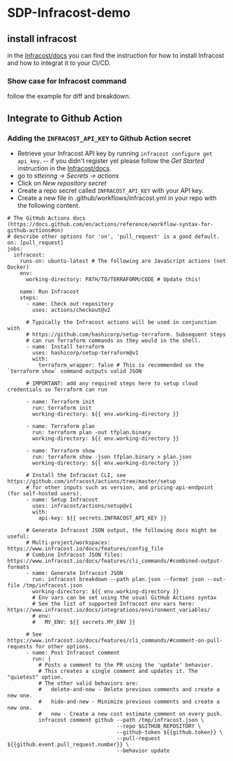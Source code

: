 # SDP-Infracost-demo

## install infracost

in the [Infracost/docs](https://www.infracost.io/docs/) you can find the instruction for how to install Infracost and how to integrat it to your CI/CD.

### Show case for Infracost command

follow the example for diff and breakdown.

## Integrate to Github Action

### Adding the `INFRACOST_API_KEY` to Github Action secret

- Retrieve your Infracost API key by running `infracost configure get api_key`.
    -- if you didn't register yet please follow the *Get Started* instruction in the [Infracost/docs](https://www.infracost.io/docs/).
- go to *stteinng -> Secrets -> actions*
- Click on *New repository secret*
- Create a repo secret called `INFRACOST_API_KEY` with your API key.
- Create a new file in .github/workflows/infracost.yml in your repo with the following content.

```ymal
# The GitHub Actions docs (https://docs.github.com/en/actions/reference/workflow-syntax-for-github-actions#on)
# describe other options for 'on', 'pull_request' is a good default.
on: [pull_request]
jobs:
  infracost:
    runs-on: ubuntu-latest # The following are JavaScript actions (not Docker)
    env:
      working-directory: PATH/TO/TERRAFORM/CODE # Update this!

    name: Run Infracost
    steps:
      - name: Check out repository
        uses: actions/checkout@v2

      # Typically the Infracost actions will be used in conjunction with
      # https://github.com/hashicorp/setup-terraform. Subsequent steps
      # can run Terraform commands as they would in the shell.
      - name: Install terraform
        uses: hashicorp/setup-terraform@v1
        with:
          terraform_wrapper: false # This is recommended so the `terraform show` command outputs valid JSON

      # IMPORTANT: add any required steps here to setup cloud credentials so Terraform can run

      - name: Terraform init
        run: terraform init
        working-directory: ${{ env.working-directory }}

      - name: Terraform plan
        run: terraform plan -out tfplan.binary
        working-directory: ${{ env.working-directory }}

      - name: Terraform show
        run: terraform show -json tfplan.binary > plan.json
        working-directory: ${{ env.working-directory }}

      # Install the Infracost CLI, see https://github.com/infracost/actions/tree/master/setup
      # for other inputs such as version, and pricing-api-endpoint (for self-hosted users).
      - name: Setup Infracost
        uses: infracost/actions/setup@v1
        with:
          api-key: ${{ secrets.INFRACOST_API_KEY }}

      # Generate Infracost JSON output, the following docs might be useful:
      # Multi-project/workspaces: https://www.infracost.io/docs/features/config_file
      # Combine Infracost JSON files: https://www.infracost.io/docs/features/cli_commands/#combined-output-formats
      - name: Generate Infracost JSON
        run: infracost breakdown --path plan.json --format json --out-file /tmp/infracost.json
        working-directory: ${{ env.working-directory }}
        # Env vars can be set using the usual GitHub Actions syntax
        # See the list of supported Infracost env vars here: https://www.infracost.io/docs/integrations/environment_variables/
        # env:
        #   MY_ENV: ${{ secrets.MY_ENV }}

      # See https://www.infracost.io/docs/features/cli_commands/#comment-on-pull-requests for other options.
      - name: Post Infracost comment
        run: |
          # Posts a comment to the PR using the 'update' behavior.
          # This creates a single comment and updates it. The "quietest" option.
          # The other valid behaviors are:
          #   delete-and-new - Delete previous comments and create a new one.
          #   hide-and-new - Minimize previous comments and create a new one.
          #   new - Create a new cost estimate comment on every push.
          infracost comment github --path /tmp/infracost.json \
                                   --repo $GITHUB_REPOSITORY \
                                   --github-token ${{github.token}} \
                                   --pull-request ${{github.event.pull_request.number}} \
                                   --behavior update
```
